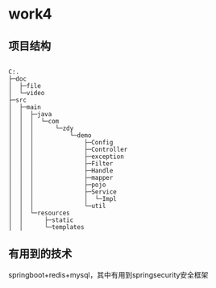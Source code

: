 # work4
## 项目结构

```text

C:.
├─doc
│  ├─file
│  └─video
├─src
│  ├─main
│  │  ├─java
│  │  │  └─com
│  │  │      └─zdy
│  │  │          └─demo
│  │  │              ├─Config
│  │  │              ├─Controller
│  │  │              ├─exception
│  │  │              ├─Filter
│  │  │              ├─Handle
│  │  │              ├─mapper
│  │  │              ├─pojo
│  │  │              ├─Service
│  │  │              │  └─Impl
│  │  │              └─util
│  │  └─resources
│  │      ├─static
│  │      └─templates

```
## 有用到的技术
springboot+redis+mysql，其中有用到springsecurity安全框架
